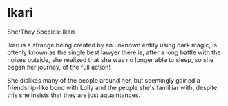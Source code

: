 # Ikari
She/They
Species: Ikari

Ikari is a strange being created by an unknown entity using dark magic, is oftenly known as the single best lawyer there is,
after a long battle with the noises outside, she realized that she was no longer able to sleep, so she began her journey, of the full action!

She dislikes many of the people around her, but seemingly gained a friendship-like bond with Lolly and the people she's familliar with,
despite this she insists that they are just aquaintances.
